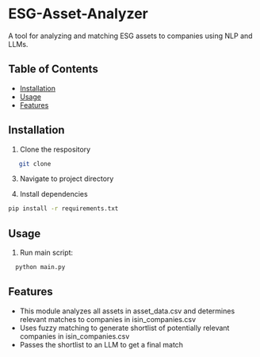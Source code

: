 # ESG-Asset-Analyzer

A tool for analyzing and matching ESG assets to companies using NLP and LLMs.

## Table of Contents
- [Installation](#installation)
- [Usage](#usage)
- [Features](#features)


## Installation
1. Clone the respository
```bash
   git clone 
```

3. Navigate to project directory

4. Install dependencies
```bash
pip install -r requirements.txt
```

## Usage
1. Run main script:
 ```bash
   python main.py
```

## Features
- This module analyzes all assets in asset_data.csv and determines relevant matches to companies in isin_companies.csv
- Uses fuzzy matching to generate shortlist of potentially relevant companies in isin_companies.csv
- Passes the shortlist to an LLM to get a final match
